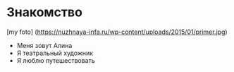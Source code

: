# Знакомство
[my foto] (https://nuzhnaya-infa.ru/wp-content/uploads/2015/01/primer.jpg)
* Меня зовут Алина
* Я театральный художник
* Я люблю путешествовать